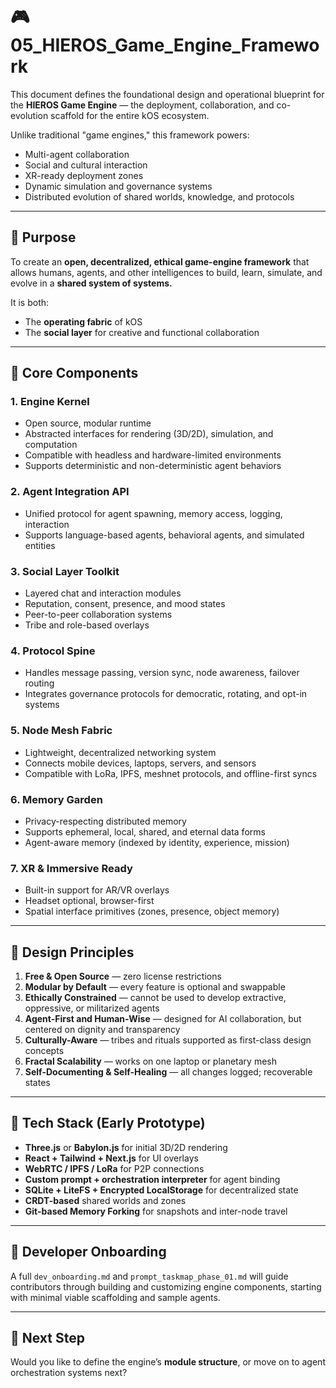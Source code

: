# 🎮 05_HIEROS_Game_Engine_Framework

This document defines the foundational design and operational blueprint for the **HIEROS Game Engine** — the deployment, collaboration, and co-evolution scaffold for the entire kOS ecosystem.

Unlike traditional "game engines," this framework powers:
- Multi-agent collaboration
- Social and cultural interaction
- XR-ready deployment zones
- Dynamic simulation and governance systems
- Distributed evolution of shared worlds, knowledge, and protocols

---

## 🎯 Purpose

To create an **open, decentralized, ethical game-engine framework** that allows humans, agents, and other intelligences to build, learn, simulate, and evolve in a **shared system of systems.**

It is both:
- The **operating fabric** of kOS
- The **social layer** for creative and functional collaboration

---

## 🧩 Core Components

### 1. **Engine Kernel**
- Open source, modular runtime
- Abstracted interfaces for rendering (3D/2D), simulation, and computation
- Compatible with headless and hardware-limited environments
- Supports deterministic and non-deterministic agent behaviors

### 2. **Agent Integration API**
- Unified protocol for agent spawning, memory access, logging, interaction
- Supports language-based agents, behavioral agents, and simulated entities

### 3. **Social Layer Toolkit**
- Layered chat and interaction modules
- Reputation, consent, presence, and mood states
- Peer-to-peer collaboration systems
- Tribe and role-based overlays

### 4. **Protocol Spine**
- Handles message passing, version sync, node awareness, failover routing
- Integrates governance protocols for democratic, rotating, and opt-in systems

### 5. **Node Mesh Fabric**
- Lightweight, decentralized networking system
- Connects mobile devices, laptops, servers, and sensors
- Compatible with LoRa, IPFS, meshnet protocols, and offline-first syncs

### 6. **Memory Garden**
- Privacy-respecting distributed memory
- Supports ephemeral, local, shared, and eternal data forms
- Agent-aware memory (indexed by identity, experience, mission)

### 7. **XR & Immersive Ready**
- Built-in support for AR/VR overlays
- Headset optional, browser-first
- Spatial interface primitives (zones, presence, object memory)

---

## 🧠 Design Principles

1. **Free & Open Source** — zero license restrictions
2. **Modular by Default** — every feature is optional and swappable
3. **Ethically Constrained** — cannot be used to develop extractive, oppressive, or militarized agents
4. **Agent-First and Human-Wise** — designed for AI collaboration, but centered on dignity and transparency
5. **Culturally-Aware** — tribes and rituals supported as first-class design concepts
6. **Fractal Scalability** — works on one laptop or planetary mesh
7. **Self-Documenting & Self-Healing** — all changes logged; recoverable states

---

## 🔧 Tech Stack (Early Prototype)
- **Three.js** or **Babylon.js** for initial 3D/2D rendering
- **React + Tailwind + Next.js** for UI overlays
- **WebRTC / IPFS / LoRa** for P2P connections
- **Custom prompt + orchestration interpreter** for agent binding
- **SQLite + LiteFS + Encrypted LocalStorage** for decentralized state
- **CRDT-based** shared worlds and zones
- **Git-based Memory Forking** for snapshots and inter-node travel

---

## 🌱 Developer Onboarding
A full `dev_onboarding.md` and `prompt_taskmap_phase_01.md` will guide contributors through building and customizing engine components, starting with minimal viable scaffolding and sample agents.

---

## 🧭 Next Step
Would you like to define the engine’s **module structure**, or move on to agent orchestration systems next?

